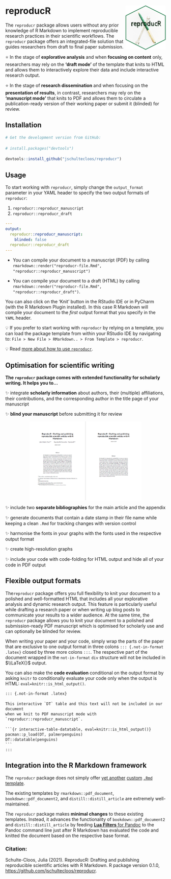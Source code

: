
<!-- README.md is generated from README.Rmd. Please edit that file -->

# reproducR <a href='https://pkg.jschultecloos.com/reproducr'> <img src="man/figures/logo.png" align="right" height="139"/></a>

The `reproducr` package allows users without any prior knowledge of R
Markdown to implement reproducible research practices in their
scientific workflows. The `reproducr` package offers an integrated-file
solution that guides researchers from draft to final paper submission.

:star: In the stage of **explorative analysis** and when **focusing on
content** only, researchers may rely on the **‘draft mode’** of the
template that knits to HTML and allows them to interactively explore
their data and include interactive research output.

:star: In the stage of **research dissemination** and when focusing on
the **presentation of results**, in contrast, researchers may rely on
the **‘manuscript mode’** that knits to PDF and allows them to circulate
a publication-ready version of their working paper or submit it
(blinded) for review.

## Installation

``` r
# Get the development version from GitHub:

# install.packages("devtools")

devtools::install_github("jschultecloos/reproducr")
```

## Usage

To start working with `reproducr`, simply change the `output_format`
parameter in your YAML header to specify the two output formats of
`reproducr`:

1.  `reproducr::reproducr_manuscript`
2.  `reproducr::reproducr_draft`

``` yaml
---
output: 
  reproducr::reproducr_manuscript: 
    blinded: false
  reproducr::reproducr_draft
---
```

-   You can compile your document to a manuscript (PDF) by calling
    `rmarkdown::render("reproducr-file.Rmd", "reproducr::reproducr_manuscript")`

-   You can compile your document to a draft (HTML) by calling
    `rmarkdown::render("reproducr-file.Rmd", "reproducr::reproducr_draft")`.

You can also click on the ‘Knit’ button in the RStudio IDE or in PyCharm
(with the R Markdown Plugin installed). In this case R Markdown will
compile your document to the *first* output format that you specify in
the `YAML` header.

:bulb: If you prefer to start working with `reproducr` by relying on a
template, you can load the package template from within your RStudio IDE
by navigating to:
`File > New File > RMarkdown.. > From Template > reproducr`.

:bulb: Read [more about how to use
`reproducr`](https://jschultecloos.github.io/reproducr/).

## Optimisation for scientific writing

**The `reproducr` package comes with extended functionality for
scholarly writing. It helps you to…**

:sparkles: integrate **scholarly information** about authors, their
(multiple) affiliations, their contributions, and the corresponding
author in the title page of your manuscript

:sparkles: **blind your manuscript** before submitting it for review

<img src="man/figures/titlepage-blinded.PNG" width="70%" style="display: block; margin: auto;" />

:sparkles: include two **separate bibliographies** for the main article
and the appendix

:sparkles: generate documents that contain a date stamp in their file
name while keeping a clean `.Rmd` for tracking changes with version
control

:sparkles: harmonise the fonts in your graphs with the fonts used in the
respective output format

:sparkles: create high-resolution graphs

:sparkles: include your code with code-folding for HTML output and hide
all of your code in PDF output

## Flexible output formats

The`reproducr` package offers you full flexibility to knit your document
to a polished and well-formatted HTML that includes all your explorative
analysis and dynamic research output. This feature is particularly
useful while drafting a research paper or when writing up blog posts to
communicate your results to a wider audience. At the same time, the
`reproducr` package allows you to knit your document to a polished and
submission-ready PDF manuscript which is optimised for scholarly use and
can optionally be blinded for review.

When writing your paper and your code, simply wrap the parts of the
paper that are exclusive to one output format in three colons
`::: {.not-in-format .latex}` closed by three more colons `:::`. The
respective part of the document wrapped in the `not-in-format` `div`
structure will not be included in $\\LaTeX{}$ output.

You can also make the **code evaluation** conditional on the output
format by asking `knitr` to conditionally evaluate your code only when
the output is HTML: `eval=knitr::is_html_output()`.

    ::: {.not-in-format .latex}

    This interactive `DT` table and this text will not be included in our document 
    when we knit to PDF manuscript mode with `reproducr::reproducr_manuscript`. 

    ```{r interactive-table-datatable, eval=knitr::is_html_output()}
    pacman::p_load(DT, palmerpenguins)
    DT::datatable(penguins)
    ```
    :::

## Integration into the R Markdown framework

<i class="fas  fa-long-arrow-alt-right "></i> The `reproducr` package
does not simply offer [yet
another](http://svmiller.com/blog/2020/09/another-rmarkdown-article-template/)
[custom](https://github.com/juba/rmdformats) [`.Rmd`
template](https://github.com/rstudio/rticles).

<i class="fas  fa-long-arrow-alt-right "></i> The existing templates by
`rmarkdown::pdf_document`, `bookdown::pdf_document2`, and
`distill::distill_article` are extremely well-maintained.

<i class="fas  fa-long-arrow-alt-right "></i> The `reproducr` package
makes **minimal changes** to these existing templates. Instead, it
advances the functionality of `bookdown::pdf_document2` and
`distill::distill_article` by feeding [**Lua Filters** for
Pandoc](https://github.com/pandoc/lua-filters) to the Pandoc command
line just after R Markdown has evaluated the code and knitted the
document based on the respective base format.

### Citation:

Schulte-Cloos, Julia (2021). ReproducR: Drafting and publishing
reproducible scientific articles with R Markdown. R package version
0.1.0, <https://github.com/jschultecloos/reproducr>.
